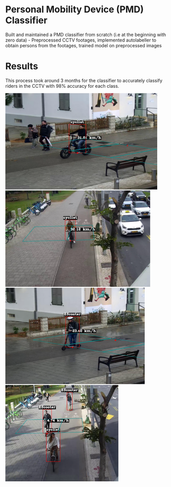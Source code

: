 # Personal Mobility Device (PMD) Classifier
Built and maintained a PMD classifier from scratch (i.e at the beginning with zero data) - Preprocessed CCTV footages, implemented autolabeller to obtain persons from the footages, trained model on preprocessed images

# Results
This process took around 3 months for the classifier to accurately classify riders in the CCTV with 98% accuracy for each class.

<img src = "images/cyclist.png" height = "300">

<img src = "images/cyclist2.png" height = "300">

<img src = "images/escooter.png" height = "300">

<img src = "images/escooter_cyclist.png" height = "300">
